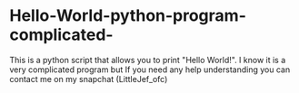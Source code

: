 # Hello-World-python-program-complicated-
This is a python script that allows you to print "Hello World!". I know it is a very complicated program but If you need any help understanding you can contact me on my snapchat (LittleJef_ofc)
